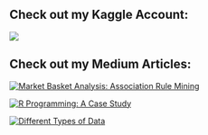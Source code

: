 ## Check out my Kaggle Account:

<a href="https://www.kaggle.com/khusheekapoor">
  <img src="https://user-images.githubusercontent.com/74901388/149902834-b5665230-5e8d-4e60-b199-9f737bffa0ac.png">
</a>



## Check out my Medium Articles:

<!--
**khusheekapoor/khusheekapoor** is a ✨ _special_ ✨ repository because its `README.md` (this file) appears on your GitHub profile.

Here are some ideas to get you started:

- 🔭 I’m currently working on ...
- 🌱 I’m currently learning ...
- 👯 I’m looking to collaborate on ...
- 🤔 I’m looking for help with ...
- 💬 Ask me about ...
- 📫 How to reach me: ...
- 😄 Pronouns: ...
- ⚡ Fun fact: ...
-->

<a target="_blank" href="https://github-readme-medium-recent-article.vercel.app/medium/@khusheekapoor/0"><img src="https://github-readme-medium-recent-article.vercel.app/medium/@khusheekapoor/0" alt="Market Basket Analysis: Association Rule Mining"> 

<a target="_blank" href="https://github-readme-medium-recent-article.vercel.app/medium/@khusheekapoor/1"><img src="https://github-readme-medium-recent-article.vercel.app/medium/@khusheekapoor/1" alt="R Programming: A Case Study"> 
  
<a target="_blank" href="https://github-readme-medium-recent-article.vercel.app/medium/@khusheekapoor/2"><img src="https://github-readme-medium-recent-article.vercel.app/medium/@khusheekapoor/2" alt="Different Types of Data"> 
